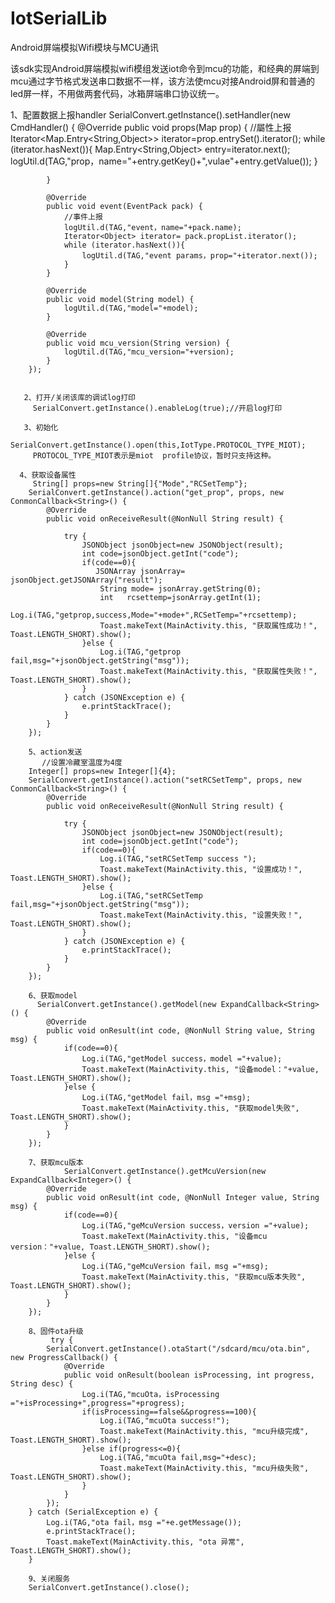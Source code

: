# IotSerialLib
Android屏端模拟Wifi模块与MCU通讯

该sdk实现Android屏端模拟wifi模组发送iot命令到mcu的功能，和经典的屏端到mcu通过字节格式发送串口数据不一样，该方法使mcu对接Android屏和普通的led屏一样，不用做两套代码，冰箱屏端串口协议统一。


1、配置数据上报handler
        SerialConvert.getInstance().setHandler(new CmdHandler() {
            @Override
            public void props(Map prop) {
                //屬性上报
                Iterator<Map.Entry<String,Object>> iterator=prop.entrySet().iterator();
                while (iterator.hasNext()){
                    Map.Entry<String,Object> entry=iterator.next();
                    logUtil.d(TAG,"prop，name="+entry.getKey()+",vulae"+entry.getValue());
                }

            }

            @Override
            public void event(EventPack pack) {
                //事件上报
                logUtil.d(TAG,"event，name="+pack.name);
                Iterator<Object> iterator= pack.propList.iterator();
                while (iterator.hasNext()){
                    logUtil.d(TAG,"event params，prop="+iterator.next());
                }
            }

            @Override
            public void model(String model) {
                logUtil.d(TAG,"model="+model);
            }

            @Override
            public void mcu_version(String version) {
                logUtil.d(TAG,"mcu_version="+version);
            }
        });
        
        
       2、打开/关闭该库的调试log打印
         SerialConvert.getInstance().enableLog(true);//开启log打印
         
       3、初始化
         SerialConvert.getInstance().open(this,IotType.PROTOCOL_TYPE_MIOT);
         PROTOCOL_TYPE_MIOT表示是miot  profile协议，暂时只支持这种。
         
      4、获取设备属性
         String[] props=new String[]{"Mode","RCSetTemp"};
        SerialConvert.getInstance().action("get_prop", props, new ConmonCallback<String>() {
            @Override
            public void onReceiveResult(@NonNull String result) {

                try {
                    JSONObject jsonObject=new JSONObject(result);
                    int code=jsonObject.getInt("code");
                    if(code==0){
                       JSONArray jsonArray= jsonObject.getJSONArray("result");
                        String mode= jsonArray.getString(0);
                        int   rcsettemp=jsonArray.getInt(1);
                        Log.i(TAG,"getprop,success,Mode="+mode+",RCSetTemp="+rcsettemp);
                        Toast.makeText(MainActivity.this, "获取属性成功！", Toast.LENGTH_SHORT).show();
                    }else {
                        Log.i(TAG,"getprop fail,msg="+jsonObject.getString("msg"));
                        Toast.makeText(MainActivity.this, "获取属性失败！", Toast.LENGTH_SHORT).show();
                    }
                } catch (JSONException e) {
                    e.printStackTrace();
                }
            }
        });
        
        5、action发送
           //设置冷藏室温度为4度
        Integer[] props=new Integer[]{4};
        SerialConvert.getInstance().action("setRCSetTemp", props, new ConmonCallback<String>() {
            @Override
            public void onReceiveResult(@NonNull String result) {

                try {
                    JSONObject jsonObject=new JSONObject(result);
                    int code=jsonObject.getInt("code");
                    if(code==0){
                        Log.i(TAG,"setRCSetTemp success ");
                        Toast.makeText(MainActivity.this, "设置成功！", Toast.LENGTH_SHORT).show();
                    }else {
                        Log.i(TAG,"setRCSetTemp fail,msg="+jsonObject.getString("msg"));
                        Toast.makeText(MainActivity.this, "设置失败！", Toast.LENGTH_SHORT).show();
                    }
                } catch (JSONException e) {
                    e.printStackTrace();
                }
            }
        });
        
        6、获取model
          SerialConvert.getInstance().getModel(new ExpandCallback<String>() {
            @Override
            public void onResult(int code, @NonNull String value, String msg) {
                if(code==0){
                    Log.i(TAG,"getModel success，model ="+value);
                    Toast.makeText(MainActivity.this, "设备model："+value, Toast.LENGTH_SHORT).show();
                }else {
                    Log.i(TAG,"getModel fail，msg ="+msg);
                    Toast.makeText(MainActivity.this, "获取model失败", Toast.LENGTH_SHORT).show();
                }
            }
        });
        
        7、获取mcu版本
                SerialConvert.getInstance().getMcuVersion(new ExpandCallback<Integer>() {
            @Override
            public void onResult(int code, @NonNull Integer value, String msg) {
                if(code==0){
                    Log.i(TAG,"geMcuVersion success，version ="+value);
                    Toast.makeText(MainActivity.this, "设备mcu version："+value, Toast.LENGTH_SHORT).show();
                }else {
                    Log.i(TAG,"geMcuVersion fail，msg ="+msg);
                    Toast.makeText(MainActivity.this, "获取mcu版本失败", Toast.LENGTH_SHORT).show();
                }
            }
        });
        
        8、固件ota升级
             try {
            SerialConvert.getInstance().otaStart("/sdcard/mcu/ota.bin", new ProgressCallback() {
                @Override
                public void onResult(boolean isProcessing, int progress, String desc) {
                    Log.i(TAG,"mcuOta，isProcessing  ="+isProcessing+",progress="+progress);
                    if(isProcessing==false&&progress==100){
                        Log.i(TAG,"mcuOta success!");
                        Toast.makeText(MainActivity.this, "mcu升级完成", Toast.LENGTH_SHORT).show();
                    }else if(progress<=0){
                        Log.i(TAG,"mcuOta fail,msg="+desc);
                        Toast.makeText(MainActivity.this, "mcu升级失败", Toast.LENGTH_SHORT).show();
                    }
                }
            });
        } catch (SerialException e) {
            Log.i(TAG,"ota fail，msg ="+e.getMessage());
            e.printStackTrace();
            Toast.makeText(MainActivity.this, "ota 异常", Toast.LENGTH_SHORT).show();
        }
        
        9、关闭服务
        SerialConvert.getInstance().close();
